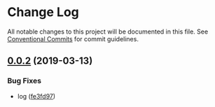 # Change Log

All notable changes to this project will be documented in this file.
See [Conventional Commits](https://conventionalcommits.org) for commit guidelines.

## [0.0.2](https://github.com/pie-framework/pie-dev-test/compare/v0.0.1...v0.0.2) (2019-03-13)


### Bug Fixes

* log ([fe3fd97](https://github.com/pie-framework/pie-dev-test/commit/fe3fd97))
